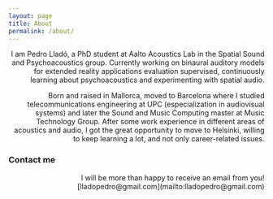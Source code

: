 ```yaml
---
layout: page
title: About
permalink: /about/
---
```


<div style="text-align: right">
I am Pedro Lladó, a PhD student at Aalto Acoustics Lab in the Spatial Sound and Psychoacoustics group. Currently working on binaural auditory models for extended reality applications evaluation supervised, continuously learning about psychoacoustics and experimenting with spatial audio.

Born and raised in Mallorca, moved to Barcelona where I studied telecommunications engineering at UPC (especialization in audiovisual systems) and later the Sound and Music Computing master at Music Technology Group. After some work experience in different areas of acoustics and audio, I got the great opportunity to move to Helsinki, willing to keep learning a lot, and not only career-related issues.</div>

### Contact me
<div style="text-align: right">
I will be more than happy to receive an email from you!
[lladopedro@gmail.com](mailto:lladopedro@gmail.com)</div>
